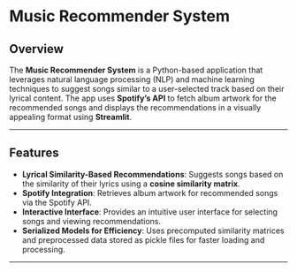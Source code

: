 # Music Recommender System

## Overview

The **Music Recommender System** is a Python-based application that leverages natural language processing (NLP) and machine learning techniques to suggest songs similar to a user-selected track based on their lyrical content. The app uses **Spotify’s API** to fetch album artwork for the recommended songs and displays the recommendations in a visually appealing format using **Streamlit**.

---

## Features

- **Lyrical Similarity-Based Recommendations**: Suggests songs based on the similarity of their lyrics using a **cosine similarity matrix**.
- **Spotify Integration**: Retrieves album artwork for recommended songs via the Spotify API.
- **Interactive Interface**: Provides an intuitive user interface for selecting songs and viewing recommendations.
- **Serialized Models for Efficiency**: Uses precomputed similarity matrices and preprocessed data stored as pickle files for faster loading and processing.

---
